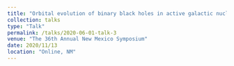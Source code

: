 ```yaml
---
title: "Orbital evolution of binary black holes in active galactic nucleus disks: a disk channel for binary black hole mergers?"
collection: talks
type: "Talk"
permalink: /talks/2020-06-01-talk-3
venue: "The 36th Annual New Mexico Symposium"
date: 2020/11/13
location: "Online, NM"
---
```

